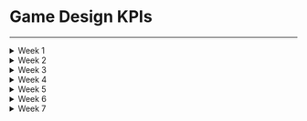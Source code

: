 # Game Design KPIs

---

<details>

<summary>Week 1</summary>

## Documentation KPIs

| Documentation                  | To target | Current | Next week's objective |
|--------------------------------|-----------|---------|-----------------------|
| Functional specifications (V1) | 100%      | 60%     | 80%                   |
| Technical specification (V1)   | 100%      | 50%     | 70%                   |
| Test plan (V1)                 | 100%      | 25%     | 50%                   |
| Stage mock up documented       | 100%      | 70%     | 100%                  |

- **Functional specifications (V1)**
  - 0%: nothing
  - 70%: written
  - 100%: validated by the group

- **Technical specification (V1)**
  - 0%: nothing
  - 70%: written
  - 100%: validated by the group

- **Test plan (V1)**
  - 0%: nothing
  - 70%: written
  - 100%: validated by the group

- **Stage mock up documented**
  - 0%: nothing
  - 35%: draft
  - 70%: validated by the group
  - 100%: insert in documentation

## Deliverables KPIs

| Deliverables       | To target              | Current             | Next week's objective  |
|--------------------|------------------------|---------------------|------------------------|
| Game idea document | 100%                   | 100%                | /                      |
| Prototype          | Implemented and tested | Nothing implemented | Implemented and tested |

- **Game idea document:**
  - 0%: nothing
  - 70%: written
  - 90%: validated by the group
  - 100%: sent to Konstantinos Dimopoulos (PDF format) and pushed on Github

- **Prototype:**

  - To be validated needs:

    - to be tested by at least 3 different people
    - to be implemented and push on github

## Testing KPIs

| Testing   | To target | Current | Next week's objective |
|-----------|-----------|---------|-----------------------|
| Test case | 51/51     | 0/51    | 0/51                  |

- **Test case**: number of test that passed

## Game development KPIs

| Game development                  | To target   | Current         | Next week's objective |
|-----------------------------------|-------------|-----------------|-----------------------|
| Stage designed on Unreal Engine   | Implemented | Not implemented | Implemented           |

- **Stage designed on Unreal Engine**: implemented and push on github

---

</details>

<details>

<summary>Week 2</summary>

## Documentation KPIs week 2

| Documentation                   | To target | Current | Next week's objective |
|---------------------------------|-----------|---------|-----------------------|
| Functionnal specifications (V1) | 100%      | 100%    | /                     |
| Technical specification (V1)    | 100%      | 100%    | /                     |
| Test plan (V1)                  | 100%      | 100%    | /                     |
| Stage mock up documented        | 100%      | 100%    | 100%                  |
| Functionnal specifications (V2) | 100%      | 20%     | 40%                   |
| Technical specification (V2)    | 100%      | 10%     | 40%                   |
| Test plan (V2)                  | 100%      | 10%     | 30%                   |

- **Functional specifications (V1 and V2)**
  - 0%: nothing
  - 70%: written
  - 100%: validated by the group

- **Technical specification (V1 and V2)**
  - 0%: nothing
  - 70%: written
  - 100%: validated by the group

- **Test plan (V1 and V2)**
  - 0%: nothing
  - 70%: written
  - 100%: validated by the group

- **stage mock up documented**
  - 0%: nothing
  - 35%: draft
  - 70%: validated by the group
  - 100%: insert in documentation

## Deliverables KPIs week 2

| Deliverables       | To target              | Current                | Next week's objective   |
|--------------------|------------------------|------------------------|-------------------------|
| Game idea document | 100%                   | 100%                   | /                       |
| Prototype          | Implemented and tested | Implemented and tested | /                       |
| Prototype survey   | 100%                   | 100%                   | /                       |
| Vertical slice     | Implemented and tested | Nothing implemented    | Design part Implemented |

- **Game idea document:**
  - 0%: nothing
  - 70%: written
  - 90%: validated by the group
  - 100%: sent to Konstantinos Dimopoulos (PDF format) and pushed on Github

- **Prototype:**

  - To be validated needs:

    - to be tested by at least 3 different people
    - to be implemented and push on github

- **Prototype survey:**
  - 0%: nothing
  - 70%: written
  - 80%: validated by the group
  - 90%: Answered by at least 3 people
  - 100%: Pushed on Github

- **Vertical slice:**
  - To be validated needs:

    - to be tested by at least 3 different people
    - to be implemented and push on github

## Testing KPIs week 2

| Testing   | To target | Current | Next week's objective |
|-----------|-----------|---------|-----------------------|
| Test case | 51/51     | 0/51    | 0/51                  |

- **Test case**: number of test that passed

## Game development KPIs week 2

| Game development                  | To target   | Current         | Next week's objective |
|-----------------------------------|-------------|-----------------|-----------------------|
| Stage designed on Unreal Engine   | Implemented | Not implemented | Implemented           |

- **Stage designed on Unreal Engine**: implemented and push on github

---

</details>

<details>

<summary>Week 3</summary>

## Documentation KPIs week 3

| Documentation                   | To target | Current | Next week's objective |
|---------------------------------|-----------|---------|-----------------------|
| Functionnal specifications (V1) | 100%      | 100%    | /                     |
| Technical specification (V1)    | 100%      | 100%    | /                     |
| Test plan (V1)                  | 100%      | 100%    | /                     |
| Stage mock up documented        | 100%      | 100%    | /                     |
| Functionnal specifications (V2) | 100%      | 20%     | 40%                   |
| Technical specification (V2)    | 100%      | 10%     | 40%                   |
| Test plan (V2)                  | 100%      | 10%     | 30%                   |

- **Functional specifications (V1 and V2)**
  - 0%: nothing
  - 70%: written
  - 100%: validated by the group

- **Technical specification (V1 and V2)**
  - 0%: nothing
  - 70%: written
  - 100%: validated by the group

- **Test plan (V1 and V2)**
  - 0%: nothing
  - 70%: written
  - 100%: validated by the group

- **stage mock up documented**
  - 0%: nothing
  - 35%: draft
  - 70%: validated by the group
  - 100%: insert in documentation

## Deliverables KPIs week 3

| Deliverables       | To target   | Current             | Next week's objective |
|--------------------|-------------|---------------------|-----------------------|
| Game idea document | 100%        | 100%                | /                     |
| Prototype          | Implemented | Implemented         | /                     |
| Prototype survey   | 100%        | 100%                | /                     |
| Vertical slice     | Implemented | Nothing implemented | Implemented           |

- **Game idea document:**
  - 0%: nothing
  - 70%: written
  - 90%: validated by the group
  - 100%: sent to Konstantinos Dimopoulos (PDF format) and pushed on Github

- **Prototype*:**
  - To be validated needs:

    - to be tested by at least 3 different people
    - to be implemented and push on github

- **Prototype survey:**
  - 0%: nothing
  - 70%: written
  - 80%: validated by the group
  - 90%: Answered by at least 3 people
  - 100%: Pushed on Github

- **Vertical slice:**
  - To be validated needs:

    - to be tested by at least 3 different people
    - to be implemented and push on github

## Testing KPIs week 3

| Testing   | To target | Current | Next week's objective |
|-----------|-----------|---------|-----------------------|
| Test case | 51/51     | 5/51    | 10/51                 |

- **Test case**: number of test that passed

## Game development KPIs week 3

| Game development                | To target              | Current | Next week's objective  |
|---------------------------------|------------------------|---------|------------------------|
| Stage designed on Unreal Engine | Implemented            | Doing   | Implemented            |
| Enemies table                   | 4/4                    | 0/4     | 4/4                    |
| Weapons table                   | 3/3                    | 3/3     | /                      |
| Enemies are following the path  | Implemented and tested | Doing   | Implemented and tested |
| Place weapons and choice        | Implemented and tested | Doing   | Implemented and tested |
| Ennemies tracking               | Implemented and tested | Doing   | Implemented and tested |
| Enemies' health bar             | Implemented and tested | Doing   | Implemented and tested |
| Can kill enemies                | Implemented and tested | Doing   | Implemented and tested |

- **Stage designed on Unreal Engine**: implemented and push on github
- **Enemies and weapons table**: all the categories are filled
- **Game's features**: need to be implemented and tested to be validated

---
</details>

<details>

<summary>Week 4</summary>

## Documentation KPIs week 4

| Documentation                   | To target | Current | Next week's objective |
|---------------------------------|-----------|---------|-----------------------|
| Functionnal specifications (V1) | 100%      | 100%    | /                     |
| Technical specification (V1)    | 100%      | 100%    | /                     |
| Test plan (V1)                  | 100%      | 100%    | /                     |
| Stage mock up documented        | 100%      | 100%    | /                     |
| Functionnal specifications (V2) | 100%      | 30%     | 40%                   |
| Technical specification (V2)    | 100%      | 20%     | 40%                   |
| Test plan (V2)                  | 100%      | 20%     | 30%                   |

- **Functional specifications (V1 and V2)**
  - 0%: nothing
  - 70%: written
  - 100%: validated by the group

- **Technical specification (V1 and V2)**
  - 0%: nothing
  - 70%: written
  - 100%: validated by the group

- **Test plan (V1 and V2)**
  - 0%: nothing
  - 70%: written
  - 100%: validated by the group

- **stage mock up documented**
  - 0%: nothing
  - 35%: draft
  - 70%: validated by the group
  - 100%: insert in documentation

## Deliverables KPIs week 4

| Deliverables          | To target   | Current             | Next week's objective |
|-----------------------|-------------|---------------------|-----------------------|
| Game idea document    | 100%        | 100%                | /                     |
| Prototype             | Implemented | Implemented         | /                     |
| Prototype survey      | 100%        | 100%                | /                     |
| Vertical slice        | Implemented | Nothing implemented | /                     |
| Vertical slice survey | 100%        | Nothing 100%        | /                     |

- **Game idea document:**
  - 0%: nothing
  - 70%: written
  - 90%: validated by the group
  - 100%: sent to Konstantinos Dimopoulos (PDF format) and pushed on Github

- **Prototype*:**
  - To be validated needs:

    - to be tested by at least 3 different people
    - to be implemented and push on github

- **Prototype survey:**
  - 0%: nothing
  - 70%: written
  - 80%: validated by the group
  - 90%: Answered by at least 3 people
  - 100%: Pushed on Github

- **Vertical slice:**
  - To be validated needs:

    - to be tested by at least 3 different people
    - to be implemented and push on github

- **Vertical slice survey:**
  - 0%: nothing
  - 70%: written
  - 80%: validated by the group
  - 90%: Answered by at least 3 people
  - 100%: Pushed on Github

## Testing KPIs week 4

| Testing   | To target | Current | Next week's objective |
|-----------|-----------|---------|-----------------------|
| Test case | 51/51     | 10/51   | 20/51                 |

- **Test case**: number of test that passed

## Game development KPIs week 4

| Game development                | To target              | Current                | Next week's objective |
|---------------------------------|------------------------|------------------------|-----------------------|
| Stage designed on Unreal Engine | Implemented            | Doing                  | Implemented           |
| Enemies table                   | 3/3                    | 3/3                    | /                     |
| Weapons table                   | 3/3                    | 3/3                    | /                     |
| Enemies are following the path  | Implemented and tested | Implemented and tested | /                     |
| Place weapons and choice        | Implemented and tested | Implemented and tested | /                     |
| Ennemies tracking               | Implemented and tested | Implemented and tested | /                     |
| Enemies' health bar             | Implemented and tested | Implemented and tested | /                     |
| Can kill enemies                | Implemented and tested | Implemented and tested | /                     |

- **Stage designed on Unreal Engine**: implemented and push on github
- **Enemies and weapons table**: all the categories are filled
- **Game's features**: need to be implemented and tested to be validated

---
</details>

<details>

<summary>Week 5</summary>

## Documentation KPIs week 5

| Documentation                   | To target | Current | Next week's objective |
|---------------------------------|-----------|---------|-----------------------|
| Functionnal specifications (V1) | 100%      | 100%    | /                     |
| Technical specification (V1)    | 100%      | 100%    | /                     |
| Test plan (V1)                  | 100%      | 100%    | /                     |
| Stage mock up documented        | 100%      | 100%    | /                     |
| Functionnal specifications (V2) | 100%      | 70%     | 100%                  |
| Technical specification (V2)    | 100%      | 60%     | 100%                  |
| Test plan (V2)                  | 100%      | 100%    | /                     |
| Research document               | 2/2       | 1/2     | 2/2                   |

- **Functional specifications (V1 and V2)**
  - 0%: nothing
  - 70%: written
  - 100%: validated by the group

- **Technical specification (V1 and V2)**
  - 0%: nothing
  - 70%: written
  - 100%: validated by the group

- **Test plan (V1 and V2)**
  - 0%: nothing
  - 70%: written
  - 100%: validated by the group

- **stage mock up documented**
  - 0%: nothing
  - 35%: draft
  - 70%: validated by the group
  - 100%: insert in documentation

- **Research document**
  - data organization done
  - product research done

## Deliverables KPIs week 5

| Deliverables          | To target   | Current             | Next week's objective |
|-----------------------|-------------|---------------------|-----------------------|
| Game idea document    | 100%        | 100%                | /                     |
| Prototype             | Implemented | Implemented         | /                     |
| Prototype survey      | 100%        | 100%                | /                     |
| Vertical slice        | Implemented | Nothing implemented | /                     |
| Vertical slice survey | 100%        | Nothing 100%        | /                     |

- **Game idea document:**
  - 0%: nothing
  - 70%: written
  - 90%: validated by the group
  - 100%: sent to Konstantinos Dimopoulos (PDF format) and pushed on Github

- **Prototype*:**
  - To be validated needs:

    - to be tested by at least 3 different people
    - to be implemented and push on github

- **Prototype survey:**
  - 0%: nothing
  - 70%: written
  - 80%: validated by the group
  - 90%: Answered by at least 3 people
  - 100%: Pushed on Github

- **Vertical slice:**
  - To be validated needs:

    - to be tested by at least 3 different people
    - to be implemented and push on github

- **Vertical slice survey:**
  - 0%: nothing
  - 70%: written
  - 80%: validated by the group
  - 90%: Answered by at least 3 people
  - 100%: Pushed on Github

## Testing KPIs week 5

| Testing   | To target | Current | Next week's objective |
|-----------|-----------|---------|-----------------------|
| Test case | 69/69     | 20/69   | 35/69                 |

## Game development KPIs week 5

| Game development                | To target                 | Current                | Next week's objective |
|---------------------------------|---------------------------|------------------------|-----------------------|
| Stage designed on Unreal Engine | Implemented               | Doing                  | Implemented           |
| Enemies table                   | 3/3                       | 3/3                    | /                     |
| Weapons table                   | 3/3                       | 3/3                    | /                     |
| Enemies are following the path  | Implemented and tested    | Implemented and tested | /                     |
| Place weapons and choice        | Implemented and tested    | Implemented and tested | /                     |
| Ennemies tracking               | Implemented and tested    | Implemented and tested | /                     |
| Enemies' health bar             | Implemented and tested    | Implemented and tested | /                     |
| Can kill enemies                | Implemented and tested    | Implemented and tested | /                     |
| 1st view player                 | Implemented and tested    | Implemented and tested | /                     |
| Camera                          | Fix                       | Not fix                | Fix                   |
| Design                          | Implemented and validated | Basic design           | Implemented           |
| End game                        | Implemented and validated | Game over message      | Implemented           |

- **Stage designed on Unreal Engine**: implemented and push on github
- **Enemies and weapons table**: all the categories are filled
- **Game's features**: need to be implemented and tested to be validated

---
</details>

<details>

<summary>Week 6</summary>

## Documentation KPIs week 6

| Documentation                   | To target | Current | Next week's objective |
|---------------------------------|-----------|---------|-----------------------|
| Functionnal specifications (V1) | 100%      | 100%    | /                     |
| Technical specification (V1)    | 100%      | 100%    | /                     |
| Test plan (V1)                  | 100%      | 100%    | /                     |
| Stage mock up documented        | 100%      | 100%    | /                     |
| Functionnal specifications (V2) | 100%      | 100%    | /                     |
| Technical specification (V2)    | 100%      | 100%    | /                     |
| Test plan (V2)                  | 100%      | 100%    | /                     |
| Research document               | 2/2       | 2/2     | /                     |

- **Functional specifications (V1 and V2)**
  - 0%: nothing
  - 70%: written
  - 100%: validated by the group

- **Technical specification (V1 and V2)**
  - 0%: nothing
  - 70%: written
  - 100%: validated by the group

- **Test plan (V1 and V2)**
  - 0%: nothing
  - 70%: written
  - 100%: validated by the group

- **stage mock up documented**
  - 0%: nothing
  - 35%: draft
  - 70%: validated by the group
  - 100%: insert in documentation

- **Research document**
  - data organization done
  - product research done

## Deliverables KPIs week 6

| Deliverables          | To target   | Current             | Next week's objective |
|-----------------------|-------------|---------------------|-----------------------|
| Game idea document    | 100%        | 100%                | /                     |
| Prototype             | Implemented | Implemented         | /                     |
| Prototype survey      | 100%        | 100%                | /                     |
| Vertical slice        | Implemented | Nothing implemented | /                     |
| Vertical slice survey | 100%        | Nothing 100%        | /                     |

- **Game idea document:**
  - 0%: nothing
  - 70%: written
  - 90%: validated by the group
  - 100%: sent to Konstantinos Dimopoulos (PDF format) and pushed on Github

- **Prototype*:**
  - To be validated needs:

    - to be tested by at least 3 different people
    - to be implemented and push on github

- **Prototype survey:**
  - 0%: nothing
  - 70%: written
  - 80%: validated by the group
  - 90%: Answered by at least 3 people
  - 100%: Pushed on Github

- **Vertical slice:**
  - To be validated needs:

    - to be tested by at least 3 different people
    - to be implemented and push on github

- **Vertical slice survey:**
  - 0%: nothing
  - 70%: written
  - 80%: validated by the group
  - 90%: Answered by at least 3 people
  - 100%: Pushed on Github

## Testing KPIs week 6

| Testing   | To target | Current | Next week's objective |
|-----------|-----------|---------|-----------------------|
| Test case | 69/69     | 45/69   | 69/69                 |

## Game development KPIs week 6

| Game development                | To target                 | Current                | Next week's objective |
|---------------------------------|---------------------------|------------------------|-----------------------|
| Stage designed on Unreal Engine | Implemented               | Doing                  | Implemented           |
| Enemies table                   | 3/3                       | 3/3                    | /                     |
| Weapons table                   | 3/3                       | 3/3                    | /                     |
| Enemies are following the path  | Implemented and tested    | Implemented and tested | /                     |
| Place weapons and choice        | Implemented and tested    | Implemented and tested | /                     |
| Ennemies tracking               | Implemented and tested    | Implemented and tested | /                     |
| Enemies' health bar             | Implemented and tested    | Implemented and tested | /                     |
| Can kill enemies                | Implemented and tested    | Implemented and tested | /                     |
| 1st view player                 | Implemented and tested    | Implemented and tested | /                     |
| Camera                          | Fix                       | Fix                    | /                     |
| Design                          | Implemented and validated | Basic design           | Implemented           |
| End game                        | Implemented and validated | Game over message      | /                     |

- **Stage designed on Unreal Engine**: implemented and push on github
- **Enemies and weapons table**: all the categories are filled
- **Game's features**: need to be implemented and tested to be validated

---
</details>

<details>

<summary>Week 7</summary>

## Documentation KPIs week 7

| Documentation                   | To target | Current | Next week's objective |
|---------------------------------|-----------|---------|-----------------------|
| Functionnal specifications (V1) | 100%      | 100%    | /                     |
| Technical specification (V1)    | 100%      | 100%    | /                     |
| Test plan (V1)                  | 100%      | 100%    | /                     |
| Stage mock up documented        | 100%      | 100%    | /                     |
| Functionnal specifications (V2) | 100%      | 100%    | /                     |
| Technical specification (V2)    | 100%      | 100%    | /                     |
| Test plan (V2)                  | 100%      | 100%    | /                     |
| Research document               | 2/2       | 2/2     | /                     |
| Functionnal specifications (V3) | 100%      | 100%    | /                     |
| Technical specification (V3)    | 100%      | 100%    | /                     |
| Test plan (V3)                  | 100%      | 100%    | /                     |

- **Functional specifications (V1, V2 and V3)**
  - 0%: nothing
  - 70%: written
  - 100%: validated by the group

- **Technical specification (V1, V2 and V3)**
  - 0%: nothing
  - 70%: written
  - 100%: validated by the group

- **Test plan (V1, V2 and V3)**
  - 0%: nothing
  - 70%: written
  - 100%: validated by the group

- **stage mock up documented**
  - 0%: nothing
  - 35%: draft
  - 70%: validated by the group
  - 100%: insert in documentation

- **Research document**
  - data organization done
  - product research done

## Deliverables KPIs week 7

| Deliverables          | To target   | Current             | Next week's objective |
|-----------------------|-------------|---------------------|-----------------------|
| Game idea document    | 100%        | 100%                | /                     |
| Prototype             | Implemented | Implemented         | /                     |
| Prototype survey      | 100%        | 100%                | /                     |
| Vertical slice        | Implemented | Nothing implemented | /                     |
| Vertical slice survey | 100%        | Nothing 100%        | /                     |
| Final game            | Implemented | Implemented         | /                     |

- **Game idea document:**
  - 0%: nothing
  - 70%: written
  - 90%: validated by the group
  - 100%: sent to Konstantinos Dimopoulos (PDF format) and pushed on Github

- **Prototype*:**
  - To be validated needs:

    - to be tested by at least 3 different people
    - to be implemented and push on github

- **Prototype survey:**
  - 0%: nothing
  - 70%: written
  - 80%: validated by the group
  - 90%: Answered by at least 3 people
  - 100%: Pushed on Github

- **Vertical slice:**
  - To be validated needs:

    - to be tested by at least 3 different people
    - to be implemented and push on github

- **Vertical slice survey:**
  - 0%: nothing
  - 70%: written
  - 80%: validated by the group
  - 90%: Answered by at least 3 people
  - 100%: Pushed on Github

- **Final game**
  - To be validated needs:

    - to be tested by at least 3 different people
    - to be implemented and push on github

## Testing KPIs week 7

| Testing   | To target | Current | Next week's objective |
|-----------|-----------|---------|-----------------------|
| Test case | 69/69     | 69/69   | /                     |

## Game development KPIs week 7

| Game development                | To target                 | Current                | Next week's objective |
|---------------------------------|---------------------------|------------------------|-----------------------|
| Stage designed on Unreal Engine | Implemented               | Doing                  | Implemented           |
| Enemies table                   | 3/3                       | 3/3                    | /                     |
| Weapons table                   | 3/3                       | 3/3                    | /                     |
| Enemies are following the path  | Implemented and tested    | Implemented and tested | /                     |
| Place weapons and choice        | Implemented and tested    | Implemented and tested | /                     |
| Ennemies tracking               | Implemented and tested    | Implemented and tested | /                     |
| Enemies' health bar             | Implemented and tested    | Implemented and tested | /                     |
| Can kill enemies                | Implemented and tested    | Implemented and tested | /                     |
| 1st view player                 | Implemented and tested    | Implemented and tested | /                     |
| Camera                          | Fix                       | Fix                    | /                     |
| Design                          | Implemented and validated | Basic design           | /                     |
| End game                        | Implemented and validated | Game over message      | /                     |

- **Stage designed on Unreal Engine**: implemented and push on github
- **Enemies and weapons table**: all the categories are filled
- **Game's features**: need to be implemented and tested to be validated

---
</details>
